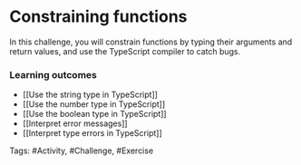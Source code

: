 # Constraining functions

In this challenge, you will constrain functions by typing their arguments and return values, and use the TypeScript compiler to catch bugs.

### Learning outcomes
- [[Use the string type in TypeScript]]
- [[Use the number type in TypeScript]]
- [[Use the boolean type in TypeScript]]
- [[Interpret error messages]]
- [[Interpret type errors in TypeScript]]

Tags: #Activity, #Challenge, #Exercise